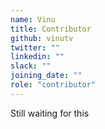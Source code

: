 ```yaml
---
name: Vinu
title: Contributor
github: vinutv
twitter: ""
linkedin: ""
slack: ""
joining_date: ""
role: "contributor"
---
```


Still waiting for this
